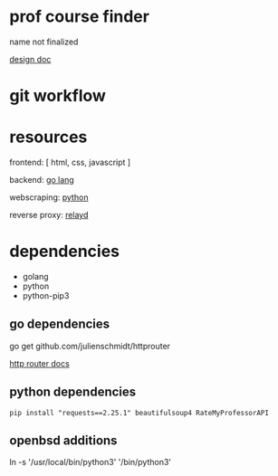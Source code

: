 # prof course finder

name not finalized

[design doc](https://docs.google.com/document/d/18EV5vSysP4g-dQlOz8RPAOX1CN95_Bku6ngtJE6O48w/edit#heading=h.ng2zz6cp2tz0)

# git workflow

# resources 

frontend: [ html, css, javascript ]

backend: [go lang](https://go.dev/learn/)

webscraping: [python](https://docs.python.org/3/)

reverse proxy: [relayd](https://man.openbsd.org/relayd.8)

# dependencies

- golang
- python
- python-pip3

## go dependencies

go get github.com/julienschmidt/httprouter

[http router docs](https://pkg.go.dev/github.com/julienschmidt/httprouter)

## python dependencies

`pip install "requests==2.25.1" beautifulsoup4 RateMyProfessorAPI`

## openbsd additions
ln -s '/usr/local/bin/python3' '/bin/python3'


